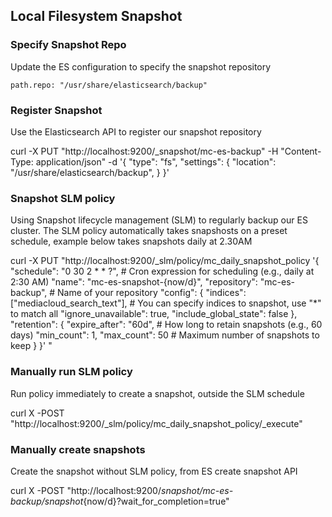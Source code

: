 ## Local Filesystem Snapshot

### Specify Snapshot Repo

Update the ES configuration to specify the snapshot repository

`path.repo: "/usr/share/elasticsearch/backup"`

### Register Snapshot

Use the Elasticsearch API to register our snapshot repository

curl -X PUT "http://localhost:9200/\_snapshot/mc-es-backup" -H "Content-Type: application/json" -d '{
"type": "fs",
"settings": {
"location": "/usr/share/elasticsearch/backup",
}
}'

### Snapshot SLM policy

Using Snapshot lifecycle management (SLM) to regularly backup our ES cluster.
The SLM policy automatically takes snapshosts on a preset schedule, example below takes snapshots daily at 2.30AM

curl -X PUT "http://localhost:9200/_slm/policy/mc_daily_snapshot_policy
'{
  "schedule": "0 30 2 * * ?",  # Cron expression for scheduling (e.g., daily at 2:30 AM)
  "name": "mc-es-snapshot-{now/d}",
  "repository": "mc-es-backup",  # Name of your repository
  "config": {
    "indices": ["mediacloud_search_text"],  # You can specify indices to snapshot, use "*" to match all
    "ignore_unavailable": true,
    "include_global_state": false
  },
  "retention": {
    "expire_after": "60d",  # How long to retain snapshots (e.g., 60 days)
    "min_count": 1,
    "max_count": 50  # Maximum number of snapshots to keep
  }
}'
"

### Manually run SLM policy

Run policy immediately to create a snapshot, outside the SLM schedule

curl X -POST "http://localhost:9200/_slm/policy/mc_daily_snapshot_policy/_execute"

### Manually create snapshots

Create the snapshot without SLM policy, from ES create snapshot API

curl X -POST "http://localhost:9200/_snapshot/mc-es-backup/snapshot_{now/d}?wait_for_completion=true"


<!-- ### Schedule snapshots

We can use Elasticsearch's API to regularly take snapshots. We can automate this using cron jobs (leveraging on `swarm-cronjob`)

curl -X PUT "http://localhost:9200/_snapshot/mc_es_backup/<my_snapshot>?wait_for_completion=true -->
